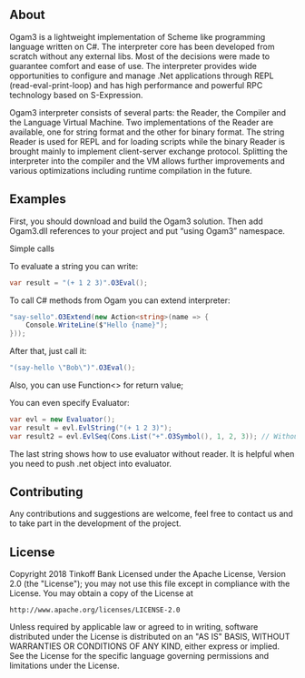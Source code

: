 ## About
Ogam3 is a lightweight implementation of Scheme like programming language written on C#. The interpreter core has been developed from scratch without any external libs. Most of the decisions were made to guarantee comfort and ease of use. The interpreter provides wide opportunities to configure and manage .Net applications through REPL (read-eval-print-loop) and has high performance and powerful RPC technology based on S-Expression.

Ogam3 interpreter consists of several parts: the Reader, the Compiler and the Language Virtual Machine. Two implementations of the Reader are available, one for string format and the other for binary format. The string Reader is used for REPL and for loading scripts while the binary Reader is brought mainly to implement client-server exchange protocol. Splitting the interpreter into the compiler and the VM allows further improvements and various optimizations including runtime compilation in the future.

## Examples
First, you should download and build the Ogam3 solution. Then add Ogam3.dll references to your project and put “using Ogam3” namespace.

Simple calls

To evaluate a string you can write:
```csharp
var result = "(+ 1 2 3)".O3Eval();
```
To call C# methods from Ogam you can extend interpreter:
```csharp
"say-sello".O3Extend(new Action<string>(name => {
    Console.WriteLine($"Hello {name}");
}));
```
After that, just call it:
```csharp
"(say-hello \"Bob\")".O3Eval();
```
Also, you can use Function<> for return value;

You can even specify Evaluator:
```csharp
var evl = new Evaluator();
var result = evl.EvlString("(+ 1 2 3)");
var result2 = evl.EvlSeq(Cons.List("+".O3Symbol(), 1, 2, 3)); // Without reader
```
The last string shows how to use evaluator without reader. It is helpful when you need to push .net object into evaluator.

## Contributing
Any contributions and suggestions are welcome, feel free to contact us and to take part in the development of the project.

## License
Copyright 2018 Tinkoff Bank
Licensed under the Apache License, Version 2.0 (the "License");
you may not use this file except in compliance with the License.
You may obtain a copy of the License at

    http://www.apache.org/licenses/LICENSE-2.0

Unless required by applicable law or agreed to in writing, software
distributed under the License is distributed on an "AS IS" BASIS,
WITHOUT WARRANTIES OR CONDITIONS OF ANY KIND, either express or implied.
See the License for the specific language governing permissions and
limitations under the License.

